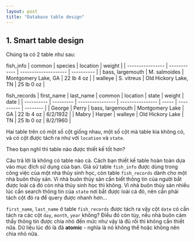 ```yaml
---
layout: post
title: "Database table design"
---
```


## 1. Smart table design

Chúng ta có 2 table như sau:


fish_info
| common           | species      | location             | weight     |
| ---------------- | ------------ | -------------------- | ---------- |
| bass, largemouth | M. salmoides | Montgomery Lake, GA  | 22 lb 4 oz |
| walleye          | S. vitreus   | Old Hickory Lake, TN | 25 lb 0 oz |

fish_records
| first_name | last_name | common           | location         | state | weight     | date     |
| ---------- | --------- | ---------------- | ---------------- | ----- | ---------- | -------- |
| George     | Perry     | bass, largemouth | Montgomery Lake  | GA    | 22 lb 4 oz | 6/2/1932 |
| Mabry      | Harper    | walleye          | Old Hickory Lake | TN    | 25 lb 0 oz | 8/2/1960 |

Hai table trên có một số cột giống nhau, một số cột mà table kia không có, và có cột được tách ra như với `location` và `state`.

Theo bạn nghĩ thì table nào được thiết kế tốt hơn?

Câu trả lời là không có table nào cả. Cách bạn thiết kế table hoàn toàn dựa vào mục đích sử dụng của bạn. Giả sử table `fish_info` được dùng trong công việc của một nhà thủy sinh học, còn table `fish_records` dành cho một nhà buôn thủy sản. Vì nhà buôn thủy sản cần biết thông tin của người bắt được loài cá đó còn nhà thủy sinh học thì không. Vì nhà buôn thủy sản nhiều lúc cần search thông tin của `state` nơi bắt được loài cá đó, nên cần phải tách cột đó ra để query được nhanh hơn...

`first_name`, `last_name` ở table `fish_records` được tách ra vậy cột `date` có cần tách ra các cột `day`, `month`, `year` không? Điều đó còn tùy, nếu nhà buôn cảm thấy thông tin được chia nhỏ đến mức như vậy là đủ rồi thì không cần thiết nữa. Dữ liệu lúc đó là đã **atomic** - nghĩa là nó không thể hoặc không nên chia nhỏ nữa.



